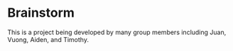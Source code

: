 # Brainstorm

This is a project being developed by many group members including Juan, Vuong, Aiden, and Timothy.
